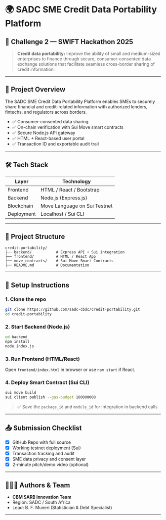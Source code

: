 # 🌍 SADC SME Credit Data Portability Platform

## 🎯 Challenge 2 — SWIFT Hackathon 2025
> **Credit data portability:** Improve the ability of small and medium-sized enterprises to finance through secure, consumer-consented data exchange solutions that facilitate seamless cross-border sharing of credit information.

---

## 🚀 Project Overview

The SADC SME Credit Data Portability Platform enables SMEs to securely share financial and credit-related information with authorized lenders, fintechs, and regulators across borders.

- ✅ Consumer-consented data sharing
- ✅ On-chain verification with Sui Move smart contracts
- ✅ Secure Node.js API gateway
- ✅ HTML + React-based user portal
- ✅ Transaction ID and exportable audit trail

---

## 🛠️ Tech Stack

| Layer | Technology |
|-------|------------|
| Frontend | HTML / React / Bootstrap |
| Backend | Node.js (Express.js) |
| Blockchain | Move Language on Sui Testnet |
| Deployment | Localhost / Sui CLI |

---

## 📂 Project Structure
```
credit-portability/
├── backend/           # Express API + Sui integration
├── frontend/          # HTML / React App
├── move_contracts/    # Sui Move Smart Contracts
├── README.md          # Documentation
```

---

## 🔧 Setup Instructions

### 1. Clone the repo
```bash
git clone https://github.com/sadc-cbdc/credit-portability.git
cd credit-portability
```

### 2. Start Backend (Node.js)
```bash
cd backend
npm install
node index.js
```

### 3. Run Frontend (HTML/React)
Open `frontend/index.html` in browser or use `npm start` if React.

### 4. Deploy Smart Contract (Sui CLI)
```bash
sui move build
sui client publish --gas-budget 100000000
```

> ✅ Save the `package_id` and `module_id` for integration in backend calls

---

## 📤 Submission Checklist

- [x] GitHub Repo with full source
- [x] Working testnet deployment (Sui)
- [x] Transaction tracking and audit
- [x] SME data privacy and consent layer
- [x] 2-minute pitch/demo video (optional)

---

## 👨🏽‍💻 Authors & Team
- **CBM SARB Innovation Team**
- Region: SADC / South Africa
- Lead: B. F. Muneri (Statistician & Debt Specialist)

---
